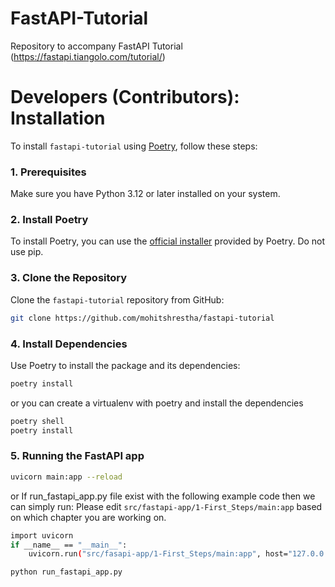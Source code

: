 # FastAPI-Tutorial
Repository to accompany FastAPI Tutorial (https://fastapi.tiangolo.com/tutorial/)

# Developers (Contributors): Installation

To install `fastapi-tutorial` using [Poetry](https://python-poetry.org/), follow these steps:

### 1. Prerequisites

Make sure you have Python 3.12 or later installed on your system.

### 2. Install Poetry

To install Poetry, you can use the [official installer](https://python-poetry.org/docs/#installing-with-the-official-installer)  provided by Poetry. Do not use pip.

### 3. Clone the Repository

Clone the `fastapi-tutorial` repository from GitHub:

```bash
git clone https://github.com/mohitshrestha/fastapi-tutorial
```

### 4. Install Dependencies

Use Poetry to install the package and its dependencies:

```bash
poetry install
```

or you can create a virtualenv with poetry and install the dependencies

```bash
poetry shell
poetry install
```

### 5. Running the FastAPI app

```bash
uvicorn main:app --reload
```

or If run_fastapi_app.py file exist with the following example code then we can simply run:
Please edit `src/fastapi-app/1-First_Steps/main:app` based on which chapter you are working on.
```bash
import uvicorn
if __name__ == "__main__":
    uvicorn.run("src/fasapi-app/1-First_Steps/main:app", host="127.0.0.1", port=8000, reload=True)
```

```bash
python run_fastapi_app.py
```

